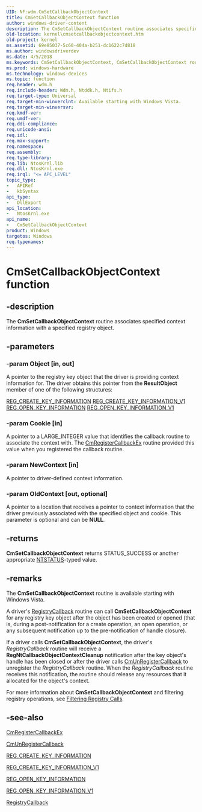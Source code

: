 ```yaml
---
UID: NF:wdm.CmSetCallbackObjectContext
title: CmSetCallbackObjectContext function
author: windows-driver-content
description: The CmSetCallbackObjectContext routine associates specified context information with a specified registry object.
old-location: kernel\cmsetcallbackobjectcontext.htm
old-project: kernel
ms.assetid: 69e85037-5c60-404a-b251-dc1622c7d818
ms.author: windowsdriverdev
ms.date: 4/5/2018
ms.keywords: CmSetCallbackObjectContext, CmSetCallbackObjectContext routine [Kernel-Mode Driver Architecture], ConfigMgrRef_86ecc2b5-c790-4414-973d-6d26475b211d.xml, kernel.cmsetcallbackobjectcontext, wdm/CmSetCallbackObjectContext
ms.prod: windows-hardware
ms.technology: windows-devices
ms.topic: function
req.header: wdm.h
req.include-header: Wdm.h, Ntddk.h, Ntifs.h
req.target-type: Universal
req.target-min-winverclnt: Available starting with Windows Vista.
req.target-min-winversvr: 
req.kmdf-ver: 
req.umdf-ver: 
req.ddi-compliance: 
req.unicode-ansi: 
req.idl: 
req.max-support: 
req.namespace: 
req.assembly: 
req.type-library: 
req.lib: NtosKrnl.lib
req.dll: NtosKrnl.exe
req.irql: "<= APC_LEVEL"
topic_type:
-	APIRef
-	kbSyntax
api_type:
-	DllExport
api_location:
-	NtosKrnl.exe
api_name:
-	CmSetCallbackObjectContext
product: Windows
targetos: Windows
req.typenames: 
---
```


# CmSetCallbackObjectContext function


## -description


The <b>CmSetCallbackObjectContext</b> routine associates specified context information with a specified registry object.


## -parameters




### -param Object [in, out]

A pointer to the registry key object that the driver is providing context information for. The driver obtains this pointer from the <b>ResultObject</b> member of one of the following structures:

<a href="https://msdn.microsoft.com/library/windows/hardware/ff560920">REG_CREATE_KEY_INFORMATION</a>
<a href="https://msdn.microsoft.com/library/windows/hardware/ff560922">REG_CREATE_KEY_INFORMATION_V1</a>
<a href="https://msdn.microsoft.com/library/windows/hardware/ff560957">REG_OPEN_KEY_INFORMATION</a>
<a href="https://msdn.microsoft.com/library/windows/hardware/ff560959">REG_OPEN_KEY_INFORMATION_V1</a>

### -param Cookie [in]

A pointer to a LARGE_INTEGER value that identifies the callback routine to associate the context with. The <a href="https://msdn.microsoft.com/library/windows/hardware/ff541921">CmRegisterCallbackEx</a> routine provided this value when you registered the callback routine.


### -param NewContext [in]

A pointer to driver-defined context information.


### -param OldContext [out, optional]

A pointer to a location that receives a pointer to context information that the driver previously associated with the specified object and cookie. This parameter is optional and can be <b>NULL</b>.


## -returns



<b>CmSetCallbackObjectContext</b> returns STATUS_SUCCESS or another appropriate <a href="https://msdn.microsoft.com/fe823930-e3ff-4c95-a640-bb6470c95d1d">NTSTATUS</a>-typed value. 




## -remarks



The <b>CmSetCallbackObjectContext</b> routine is available starting with Windows Vista.

A driver's <a href="https://msdn.microsoft.com/library/windows/hardware/ff560903">RegistryCallback</a> routine can call <b>CmSetCallbackObjectContext</b> for any registry key object after the object has been created or opened (that is, during a post-notification for a create operation, an open operation, or any subsequent notification up to the pre-notification of handle closure).

If a driver calls <b>CmSetCallbackObjectContext</b>, the driver's <i>RegistryCallback</i> routine will receive a <b>RegNtCallbackObjectContextCleanup</b> notification after the key object's handle has been closed or after the driver calls <a href="https://msdn.microsoft.com/library/windows/hardware/ff541928">CmUnRegisterCallback</a> to unregister the <i>RegistryCallback</i> routine. When the <i>RegistryCallback</i> routine receives this notification, the routine should release any resources that it allocated for the object's context.

For more information about <b>CmSetCallbackObjectContext</b> and filtering registry operations, see <a href="https://msdn.microsoft.com/library/windows/hardware/ff545879">Filtering Registry Calls</a>.




## -see-also




<a href="https://msdn.microsoft.com/library/windows/hardware/ff541921">CmRegisterCallbackEx</a>



<a href="https://msdn.microsoft.com/library/windows/hardware/ff541928">CmUnRegisterCallback</a>



<a href="https://msdn.microsoft.com/library/windows/hardware/ff560920">REG_CREATE_KEY_INFORMATION</a>



<a href="https://msdn.microsoft.com/library/windows/hardware/ff560922">REG_CREATE_KEY_INFORMATION_V1</a>



<a href="https://msdn.microsoft.com/library/windows/hardware/ff560957">REG_OPEN_KEY_INFORMATION</a>



<a href="https://msdn.microsoft.com/library/windows/hardware/ff560959">REG_OPEN_KEY_INFORMATION_V1</a>



<a href="https://msdn.microsoft.com/library/windows/hardware/ff560903">RegistryCallback</a>
 

 

